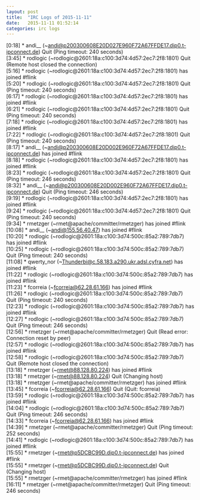 ```yaml
---
layout: post
title:  "IRC Logs of 2015-11-11"
date:   2015-11-11 01:52:14
categories: irc logs
---
```

<span class="irc-date">[0:18]</span> <span class="irc-navy">* andi__ (~andi@p200300608E20D027E960F72A67FFDE17.dip0.t-ipconnect.de) Quit (Ping timeout: 240 seconds)</span><br />
<span class="irc-date">[3:45]</span> <span class="irc-navy">* rodlogic (~rodlogic@2601:18a:c100:3d74:4d57:2ec7:2f8:1801) Quit (Remote host closed the connection)</span><br />
<span class="irc-date">[5:16]</span> <span class="irc-green">* rodlogic (~rodlogic@2601:18a:c100:3d74:4d57:2ec7:2f8:1801) has joined #flink</span><br />
<span class="irc-date">[5:20]</span> <span class="irc-navy">* rodlogic (~rodlogic@2601:18a:c100:3d74:4d57:2ec7:2f8:1801) Quit (Ping timeout: 240 seconds)</span><br />
<span class="irc-date">[6:17]</span> <span class="irc-green">* rodlogic (~rodlogic@2601:18a:c100:3d74:4d57:2ec7:2f8:1801) has joined #flink</span><br />
<span class="irc-date">[6:21]</span> <span class="irc-navy">* rodlogic (~rodlogic@2601:18a:c100:3d74:4d57:2ec7:2f8:1801) Quit (Ping timeout: 240 seconds)</span><br />
<span class="irc-date">[7:18]</span> <span class="irc-green">* rodlogic (~rodlogic@2601:18a:c100:3d74:4d57:2ec7:2f8:1801) has joined #flink</span><br />
<span class="irc-date">[7:22]</span> <span class="irc-navy">* rodlogic (~rodlogic@2601:18a:c100:3d74:4d57:2ec7:2f8:1801) Quit (Ping timeout: 240 seconds)</span><br />
<span class="irc-date">[8:17]</span> <span class="irc-green">* andi__ (~andi@p200300608E20D002E960F72A67FFDE17.dip0.t-ipconnect.de) has joined #flink</span><br />
<span class="irc-date">[8:18]</span> <span class="irc-green">* rodlogic (~rodlogic@2601:18a:c100:3d74:4d57:2ec7:2f8:1801) has joined #flink</span><br />
<span class="irc-date">[8:23]</span> <span class="irc-navy">* rodlogic (~rodlogic@2601:18a:c100:3d74:4d57:2ec7:2f8:1801) Quit (Ping timeout: 246 seconds)</span><br />
<span class="irc-date">[8:32]</span> <span class="irc-navy">* andi__ (~andi@p200300608E20D002E960F72A67FFDE17.dip0.t-ipconnect.de) Quit (Ping timeout: 246 seconds)</span><br />
<span class="irc-date">[9:19]</span> <span class="irc-green">* rodlogic (~rodlogic@2601:18a:c100:3d74:4d57:2ec7:2f8:1801) has joined #flink</span><br />
<span class="irc-date">[9:24]</span> <span class="irc-navy">* rodlogic (~rodlogic@2601:18a:c100:3d74:4d57:2ec7:2f8:1801) Quit (Ping timeout: 240 seconds)</span><br />
<span class="irc-date">[9:34]</span> <span class="irc-green">* rmetzger (~rmet@apache/committer/rmetzger) has joined #flink</span><br />
<span class="irc-date">[10:08]</span> <span class="irc-green">* andi__ (~andi@155.56.40.47) has joined #flink</span><br />
<span class="irc-date">[10:20]</span> <span class="irc-green">* rodlogic (~rodlogic@2601:18a:c100:3d74:500c:85a2:789:7db7) has joined #flink</span><br />
<span class="irc-date">[10:25]</span> <span class="irc-navy">* rodlogic (~rodlogic@2601:18a:c100:3d74:500c:85a2:789:7db7) Quit (Ping timeout: 240 seconds)</span><br />
<span class="irc-date">[11:08]</span> <span class="irc-green">* qwerty_nor (~Thunderbi@c.58.183.a290.ukr.adsl.cyfra.net) has joined #flink</span><br />
<span class="irc-date">[11:22]</span> <span class="irc-green">* rodlogic (~rodlogic@2601:18a:c100:3d74:500c:85a2:789:7db7) has joined #flink</span><br />
<span class="irc-date">[11:23]</span> <span class="irc-green">* fcorreia (~fcorreia@62.28.61.166) has joined #flink</span><br />
<span class="irc-date">[11:26]</span> <span class="irc-navy">* rodlogic (~rodlogic@2601:18a:c100:3d74:500c:85a2:789:7db7) Quit (Ping timeout: 240 seconds)</span><br />
<span class="irc-date">[12:23]</span> <span class="irc-green">* rodlogic (~rodlogic@2601:18a:c100:3d74:500c:85a2:789:7db7) has joined #flink</span><br />
<span class="irc-date">[12:27]</span> <span class="irc-navy">* rodlogic (~rodlogic@2601:18a:c100:3d74:500c:85a2:789:7db7) Quit (Ping timeout: 246 seconds)</span><br />
<span class="irc-date">[12:56]</span> <span class="irc-navy">* rmetzger (~rmet@apache/committer/rmetzger) Quit (Read error: Connection reset by peer)</span><br />
<span class="irc-date">[12:57]</span> <span class="irc-green">* rodlogic (~rodlogic@2601:18a:c100:3d74:500c:85a2:789:7db7) has joined #flink</span><br />
<span class="irc-date">[12:58]</span> <span class="irc-navy">* rodlogic (~rodlogic@2601:18a:c100:3d74:500c:85a2:789:7db7) Quit (Remote host closed the connection)</span><br />
<span class="irc-date">[13:18]</span> <span class="irc-green">* rmetzger (~rmet@88.128.80.224) has joined #flink</span><br />
<span class="irc-date">[13:18]</span> <span class="irc-navy">* rmetzger (~rmet@88.128.80.224) Quit (Changing host)</span><br />
<span class="irc-date">[13:18]</span> <span class="irc-green">* rmetzger (~rmet@apache/committer/rmetzger) has joined #flink</span><br />
<span class="irc-date">[13:45]</span> <span class="irc-navy">* fcorreia (~fcorreia@62.28.61.166) Quit (Quit: fcorreia)</span><br />
<span class="irc-date">[13:59]</span> <span class="irc-green">* rodlogic (~rodlogic@2601:18a:c100:3d74:500c:85a2:789:7db7) has joined #flink</span><br />
<span class="irc-date">[14:04]</span> <span class="irc-navy">* rodlogic (~rodlogic@2601:18a:c100:3d74:500c:85a2:789:7db7) Quit (Ping timeout: 246 seconds)</span><br />
<span class="irc-date">[14:33]</span> <span class="irc-green">* fcorreia (~fcorreia@62.28.61.166) has joined #flink</span><br />
<span class="irc-date">[14:39]</span> <span class="irc-navy">* rmetzger (~rmet@apache/committer/rmetzger) Quit (Ping timeout: 252 seconds)</span><br />
<span class="irc-date">[14:41]</span> <span class="irc-green">* rodlogic (~rodlogic@2601:18a:c100:3d74:500c:85a2:789:7db7) has joined #flink</span><br />
<span class="irc-date">[15:55]</span> <span class="irc-green">* rmetzger (~rmet@p5DCBC99D.dip0.t-ipconnect.de) has joined #flink</span><br />
<span class="irc-date">[15:55]</span> <span class="irc-navy">* rmetzger (~rmet@p5DCBC99D.dip0.t-ipconnect.de) Quit (Changing host)</span><br />
<span class="irc-date">[15:55]</span> <span class="irc-green">* rmetzger (~rmet@apache/committer/rmetzger) has joined #flink</span><br />
<span class="irc-date">[16:11]</span> <span class="irc-navy">* rmetzger (~rmet@apache/committer/rmetzger) Quit (Ping timeout: 246 seconds)</span><br />

